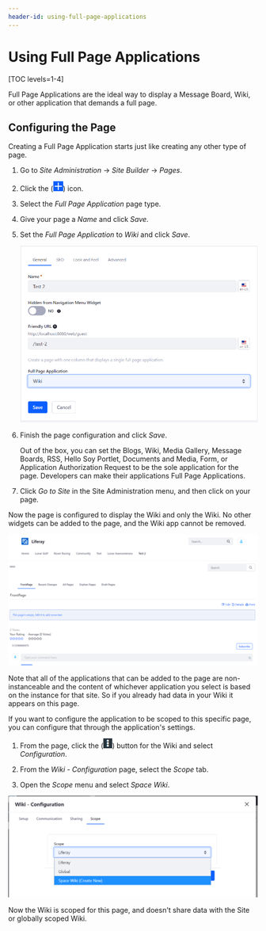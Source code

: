 ```yaml
---
header-id: using-full-page-applications
---
```


# Using Full Page Applications

[TOC levels=1-4]

Full Page Applications are the ideal way to display a Message Board, Wiki, or
other application that demands a full page.

## Configuring the Page

Creating a Full Page Application starts just like creating any other type of 
page.

1.  Go to *Site Administration* &rarr; *Site Builder* &rarr; *Pages*.

2.  Click the (![Add Page](../../../../images/icon-add.png)) icon.

3.  Select the *Full Page Application* page type.

4.  Give your page a *Name* and click *Save*.

5.  Set the *Full Page Application* to *Wiki* and click *Save*.

    ![Figure 1: The Full Page Application configuration page.](../../../../images/full-page-app-configure.png)

6.  Finish the page configuration and click *Save*.

    Out of the box, you can set the Blogs, Wiki, Media Gallery, Message Boards,
    RSS, Hello Soy Portlet, Documents and Media, Form, or Application
    Authorization Request to be the sole application for the page. Developers
    can make their applications Full Page Applications.
 
7.  Click *Go to Site* in the Site Administration menu, and then click on your
    page.

Now the page is configured to display the Wiki and only the Wiki. No other 
widgets can be added to the page, and the Wiki app cannot be removed.

![Figure 2: The Wiki displayed as a Full Page Application.](../../../../images/single-page-app-wiki.png)

Note that all of the applications that can be added to the page are
non-instanceable and the content of whichever application you select is based on
the instance for that site. So if you already had data in your Wiki it appears
on this page.

If you want to configure the application to be scoped to this specific page, you
can configure that through the application's settings.

1.  From the page, click the (![Options](../../../../images/icon-options.png))
    button for the Wiki and select *Configuration*.
 
2.  From the *Wiki - Configuration* page, select the *Scope* tab.

3.  Open the *Scope* menu and select *Space Wiki*.

![Figure 3: Configuring the scope.](../../../../images/configuring-scope.png)

Now the Wiki is scoped for this page, and doesn't share data with the Site or
globally scoped Wiki.
